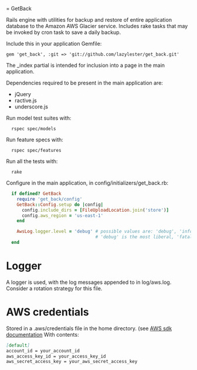 = GetBack

Rails engine with utilities for backup and restore of entire application database to the Amazon AWS Glacier service.
Includes rake tasks that may be invoked by cron task to save a daily backup.

Include this in your application Gemfile:

```
gem 'get_back', :git => 'git://github.com/lazylester/get_back.git'
```

The _index partial is intended for inclusion into a page in the main application.

Dependencies required to be present in the main application are:
* jQuery
* ractive.js
* underscore.js

Run model test suites with:
```
  rspec spec/models
```

Run feature specs with:
```
  rspec spec/features
```

Run all the tests with:
```
  rake
```

Configure in the main application, in config/initializers/get_back.rb:
```ruby
  if defined? GetBack
    require 'get_back/config'
    GetBack::Config.setup do |config|
      config.include_dirs = [FileUploadLocation.join('store')]
      config.aws_region = 'us-east-1'
    end

    AwsLog.logger.level = 'debug' # possible values are: 'debug', 'info', 'warn', 'error', 'fatal'
                                  # 'debug' is the most liberal, 'fatal' the most restrictive
  end
```

# Logger
A logger is used, with the log messages appended to in log/aws.log. Consider a rotation strategy for this file.

# AWS credentials
Stored in a .aws/credentials file in the home directory. (see [AWS sdk documentation](http://docs.aws.amazon.com/sdk-for-ruby/v2/developer-guide/setup-config.html) With contents:

```markdown
[default]
account_id = your_account_id
aws_access_key_id = your_access_key_id
aws_secret_access_key = your_aws_secret_access_key
```

